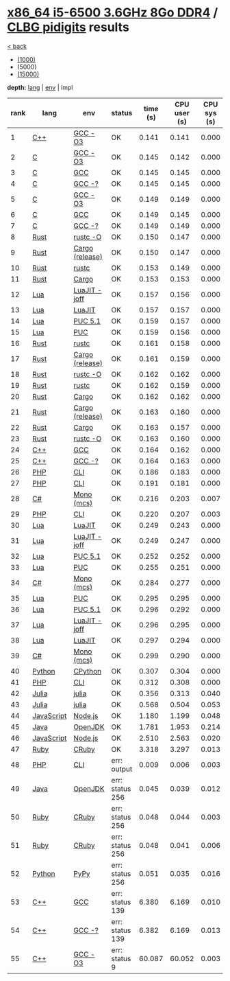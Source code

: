 # [x86_64 i5-6500 3.6GHz 8Go DDR4]({{site.baseurl}}/hosts/x86-64_i5-6500) / [CLBG pidigits]({{site.baseurl}}/works/clbg_pidigits) results

[< back]({{site.baseurl}}/results/x86-64_i5-6500)
* [(1000)]({{site.baseurl}}/results/x86-64_i5-6500/clbg_pidigits/1-3)
* (5000)
* [(15000)]({{site.baseurl}}/results/x86-64_i5-6500/clbg_pidigits/3-3)

**depth:** [lang]({{site.baseurl}}/results/x86-64_i5-6500/clbg_pidigits/2-1) | [env]({{site.baseurl}}/results/x86-64_i5-6500/clbg_pidigits/2-2) | impl

rank | lang | env | status | time (s) | CPU user (s) | CPU sys (s) | mem (kB) | impl
--- | --- | --- | --- | --- | --- | --- | --- | ---
1 | [C++]({{site.baseurl}}/langs/cpp) | [GCC -O3]({{site.baseurl}}/langs/cpp/envs/gcc-O3) | OK | 0.141 | 0.141 | 0.000 | 4488 | [clbg4.cpp]({{site.github.repository_url}}/blob/master/langs/cpp/impls/clbg_pidigits/clbg4.cpp)
2 | [C]({{site.baseurl}}/langs/c) | [GCC -O3]({{site.baseurl}}/langs/c/envs/gcc-O3) | OK | 0.145 | 0.142 | 0.000 | 2668 | [clbg2.c]({{site.github.repository_url}}/blob/master/langs/c/impls/clbg_pidigits/clbg2.c)
3 | [C]({{site.baseurl}}/langs/c) | [GCC]({{site.baseurl}}/langs/c/envs/gcc) | OK | 0.145 | 0.145 | 0.000 | 2688 | [clbg2.c]({{site.github.repository_url}}/blob/master/langs/c/impls/clbg_pidigits/clbg2.c)
4 | [C]({{site.baseurl}}/langs/c) | [GCC -?]({{site.baseurl}}/langs/c/envs/gcc-any) | OK | 0.145 | 0.145 | 0.000 | 2740 | [clbg2.c]({{site.github.repository_url}}/blob/master/langs/c/impls/clbg_pidigits/clbg2.c)
5 | [C]({{site.baseurl}}/langs/c) | [GCC -O3]({{site.baseurl}}/langs/c/envs/gcc-O3) | OK | 0.149 | 0.149 | 0.000 | 2632 | [clbg1.c]({{site.github.repository_url}}/blob/master/langs/c/impls/clbg_pidigits/clbg1.c)
6 | [C]({{site.baseurl}}/langs/c) | [GCC]({{site.baseurl}}/langs/c/envs/gcc) | OK | 0.149 | 0.145 | 0.000 | 2736 | [clbg1.c]({{site.github.repository_url}}/blob/master/langs/c/impls/clbg_pidigits/clbg1.c)
7 | [C]({{site.baseurl}}/langs/c) | [GCC -?]({{site.baseurl}}/langs/c/envs/gcc-any) | OK | 0.149 | 0.149 | 0.000 | 2632 | [clbg1.c]({{site.github.repository_url}}/blob/master/langs/c/impls/clbg_pidigits/clbg1.c)
8 | [Rust]({{site.baseurl}}/langs/rust) | [rustc -O]({{site.baseurl}}/langs/rust/envs/rustc-O) | OK | 0.150 | 0.147 | 0.000 | 3004 | [clbg3.rs]({{site.github.repository_url}}/blob/master/langs/rust/impls/clbg_pidigits/clbg3.rs)
9 | [Rust]({{site.baseurl}}/langs/rust) | [Cargo (release)]({{site.baseurl}}/langs/rust/envs/cargo-release) | OK | 0.150 | 0.147 | 0.000 | 3008 | [clbg3.rs]({{site.github.repository_url}}/blob/master/langs/rust/impls/clbg_pidigits/clbg3.rs)
10 | [Rust]({{site.baseurl}}/langs/rust) | [rustc]({{site.baseurl}}/langs/rust/envs/rustc) | OK | 0.153 | 0.149 | 0.000 | 3036 | [clbg3.rs]({{site.github.repository_url}}/blob/master/langs/rust/impls/clbg_pidigits/clbg3.rs)
11 | [Rust]({{site.baseurl}}/langs/rust) | [Cargo]({{site.baseurl}}/langs/rust/envs/cargo) | OK | 0.153 | 0.153 | 0.000 | 3036 | [clbg3.rs]({{site.github.repository_url}}/blob/master/langs/rust/impls/clbg_pidigits/clbg3.rs)
12 | [Lua]({{site.baseurl}}/langs/lua) | [LuaJIT -joff]({{site.baseurl}}/langs/lua/envs/luajit-joff) | OK | 0.157 | 0.156 | 0.000 | 3556 | [clbg2.lua]({{site.github.repository_url}}/blob/master/langs/lua/impls/clbg_pidigits/clbg2.lua)
13 | [Lua]({{site.baseurl}}/langs/lua) | [LuaJIT]({{site.baseurl}}/langs/lua/envs/luajit) | OK | 0.157 | 0.157 | 0.000 | 3664 | [clbg2.lua]({{site.github.repository_url}}/blob/master/langs/lua/impls/clbg_pidigits/clbg2.lua)
14 | [Lua]({{site.baseurl}}/langs/lua) | [PUC 5.1]({{site.baseurl}}/langs/lua/envs/lua51) | OK | 0.159 | 0.157 | 0.000 | 3588 | [clbg2.lua]({{site.github.repository_url}}/blob/master/langs/lua/impls/clbg_pidigits/clbg2.lua)
15 | [Lua]({{site.baseurl}}/langs/lua) | [PUC]({{site.baseurl}}/langs/lua/envs/lua) | OK | 0.159 | 0.156 | 0.000 | 3736 | [clbg2.lua]({{site.github.repository_url}}/blob/master/langs/lua/impls/clbg_pidigits/clbg2.lua)
16 | [Rust]({{site.baseurl}}/langs/rust) | [rustc]({{site.baseurl}}/langs/rust/envs/rustc) | OK | 0.161 | 0.158 | 0.000 | 3028 | [clbg2.rs]({{site.github.repository_url}}/blob/master/langs/rust/impls/clbg_pidigits/clbg2.rs)
17 | [Rust]({{site.baseurl}}/langs/rust) | [Cargo (release)]({{site.baseurl}}/langs/rust/envs/cargo-release) | OK | 0.161 | 0.159 | 0.000 | 3008 | [clbg2.rs]({{site.github.repository_url}}/blob/master/langs/rust/impls/clbg_pidigits/clbg2.rs)
18 | [Rust]({{site.baseurl}}/langs/rust) | [rustc -O]({{site.baseurl}}/langs/rust/envs/rustc-O) | OK | 0.162 | 0.162 | 0.000 | 2972 | [clbg1.rs]({{site.github.repository_url}}/blob/master/langs/rust/impls/clbg_pidigits/clbg1.rs)
19 | [Rust]({{site.baseurl}}/langs/rust) | [rustc]({{site.baseurl}}/langs/rust/envs/rustc) | OK | 0.162 | 0.159 | 0.000 | 2992 | [clbg1.rs]({{site.github.repository_url}}/blob/master/langs/rust/impls/clbg_pidigits/clbg1.rs)
20 | [Rust]({{site.baseurl}}/langs/rust) | [Cargo]({{site.baseurl}}/langs/rust/envs/cargo) | OK | 0.162 | 0.162 | 0.000 | 3120 | [clbg1.rs]({{site.github.repository_url}}/blob/master/langs/rust/impls/clbg_pidigits/clbg1.rs)
21 | [Rust]({{site.baseurl}}/langs/rust) | [Cargo (release)]({{site.baseurl}}/langs/rust/envs/cargo-release) | OK | 0.163 | 0.160 | 0.000 | 3032 | [clbg1.rs]({{site.github.repository_url}}/blob/master/langs/rust/impls/clbg_pidigits/clbg1.rs)
22 | [Rust]({{site.baseurl}}/langs/rust) | [Cargo]({{site.baseurl}}/langs/rust/envs/cargo) | OK | 0.163 | 0.157 | 0.000 | 3052 | [clbg2.rs]({{site.github.repository_url}}/blob/master/langs/rust/impls/clbg_pidigits/clbg2.rs)
23 | [Rust]({{site.baseurl}}/langs/rust) | [rustc -O]({{site.baseurl}}/langs/rust/envs/rustc-O) | OK | 0.163 | 0.160 | 0.000 | 2964 | [clbg2.rs]({{site.github.repository_url}}/blob/master/langs/rust/impls/clbg_pidigits/clbg2.rs)
24 | [C++]({{site.baseurl}}/langs/cpp) | [GCC]({{site.baseurl}}/langs/cpp/envs/gcc) | OK | 0.164 | 0.162 | 0.000 | 4404 | [clbg4.cpp]({{site.github.repository_url}}/blob/master/langs/cpp/impls/clbg_pidigits/clbg4.cpp)
25 | [C++]({{site.baseurl}}/langs/cpp) | [GCC -?]({{site.baseurl}}/langs/cpp/envs/gcc-any) | OK | 0.164 | 0.163 | 0.000 | 4468 | [clbg4.cpp]({{site.github.repository_url}}/blob/master/langs/cpp/impls/clbg_pidigits/clbg4.cpp)
26 | [PHP]({{site.baseurl}}/langs/php) | [CLI]({{site.baseurl}}/langs/php/envs/php) | OK | 0.186 | 0.183 | 0.000 | 21332 | [clbg5.php]({{site.github.repository_url}}/blob/master/langs/php/impls/clbg_pidigits/clbg5.php)
27 | [PHP]({{site.baseurl}}/langs/php) | [CLI]({{site.baseurl}}/langs/php/envs/php) | OK | 0.191 | 0.181 | 0.000 | 21308 | [clbg3.php]({{site.github.repository_url}}/blob/master/langs/php/impls/clbg_pidigits/clbg3.php)
28 | [C#]({{site.baseurl}}/langs/csharp) | [Mono (mcs)]({{site.baseurl}}/langs/csharp/envs/mono) | OK | 0.216 | 0.203 | 0.007 | 19804 | [clbg5.cs]({{site.github.repository_url}}/blob/master/langs/csharp/impls/clbg_pidigits/clbg5.cs)
29 | [PHP]({{site.baseurl}}/langs/php) | [CLI]({{site.baseurl}}/langs/php/envs/php) | OK | 0.220 | 0.207 | 0.003 | 21388 | [clbg4.php]({{site.github.repository_url}}/blob/master/langs/php/impls/clbg_pidigits/clbg4.php)
30 | [Lua]({{site.baseurl}}/langs/lua) | [LuaJIT]({{site.baseurl}}/langs/lua/envs/luajit) | OK | 0.249 | 0.243 | 0.000 | 3668 | [clbg1.lua]({{site.github.repository_url}}/blob/master/langs/lua/impls/clbg_pidigits/clbg1.lua)
31 | [Lua]({{site.baseurl}}/langs/lua) | [LuaJIT -joff]({{site.baseurl}}/langs/lua/envs/luajit-joff) | OK | 0.249 | 0.247 | 0.000 | 3620 | [clbg1.lua]({{site.github.repository_url}}/blob/master/langs/lua/impls/clbg_pidigits/clbg1.lua)
32 | [Lua]({{site.baseurl}}/langs/lua) | [PUC 5.1]({{site.baseurl}}/langs/lua/envs/lua51) | OK | 0.252 | 0.252 | 0.000 | 3572 | [clbg1.lua]({{site.github.repository_url}}/blob/master/langs/lua/impls/clbg_pidigits/clbg1.lua)
33 | [Lua]({{site.baseurl}}/langs/lua) | [PUC]({{site.baseurl}}/langs/lua/envs/lua) | OK | 0.255 | 0.251 | 0.000 | 3648 | [clbg1.lua]({{site.github.repository_url}}/blob/master/langs/lua/impls/clbg_pidigits/clbg1.lua)
34 | [C#]({{site.baseurl}}/langs/csharp) | [Mono (mcs)]({{site.baseurl}}/langs/csharp/envs/mono) | OK | 0.284 | 0.277 | 0.000 | 18448 | [clbg4.cs]({{site.github.repository_url}}/blob/master/langs/csharp/impls/clbg_pidigits/clbg4.cs)
35 | [Lua]({{site.baseurl}}/langs/lua) | [PUC]({{site.baseurl}}/langs/lua/envs/lua) | OK | 0.295 | 0.295 | 0.000 | 3528 | [clbg7.lua]({{site.github.repository_url}}/blob/master/langs/lua/impls/clbg_pidigits/clbg7.lua)
36 | [Lua]({{site.baseurl}}/langs/lua) | [PUC 5.1]({{site.baseurl}}/langs/lua/envs/lua51) | OK | 0.296 | 0.292 | 0.000 | 3436 | [clbg7.lua]({{site.github.repository_url}}/blob/master/langs/lua/impls/clbg_pidigits/clbg7.lua)
37 | [Lua]({{site.baseurl}}/langs/lua) | [LuaJIT -joff]({{site.baseurl}}/langs/lua/envs/luajit-joff) | OK | 0.296 | 0.295 | 0.000 | 3456 | [clbg7.lua]({{site.github.repository_url}}/blob/master/langs/lua/impls/clbg_pidigits/clbg7.lua)
38 | [Lua]({{site.baseurl}}/langs/lua) | [LuaJIT]({{site.baseurl}}/langs/lua/envs/luajit) | OK | 0.297 | 0.294 | 0.000 | 3480 | [clbg7.lua]({{site.github.repository_url}}/blob/master/langs/lua/impls/clbg_pidigits/clbg7.lua)
39 | [C#]({{site.baseurl}}/langs/csharp) | [Mono (mcs)]({{site.baseurl}}/langs/csharp/envs/mono) | OK | 0.299 | 0.290 | 0.000 | 18696 | [clbg3.cs]({{site.github.repository_url}}/blob/master/langs/csharp/impls/clbg_pidigits/clbg3.cs)
40 | [Python]({{site.baseurl}}/langs/python) | [CPython]({{site.baseurl}}/langs/python/envs/python) | OK | 0.307 | 0.304 | 0.000 | 10800 | [clbg1.py]({{site.github.repository_url}}/blob/master/langs/python/impls/clbg_pidigits/clbg1.py)
41 | [PHP]({{site.baseurl}}/langs/php) | [CLI]({{site.baseurl}}/langs/php/envs/php) | OK | 0.312 | 0.308 | 0.000 | 21460 | [clbg2.php]({{site.github.repository_url}}/blob/master/langs/php/impls/clbg_pidigits/clbg2.php)
42 | [Julia]({{site.baseurl}}/langs/julia) | [julia]({{site.baseurl}}/langs/julia/envs/julia) | OK | 0.356 | 0.313 | 0.040 | 163996 | [clbg2.jl]({{site.github.repository_url}}/blob/master/langs/julia/impls/clbg_pidigits/clbg2.jl)
43 | [Julia]({{site.baseurl}}/langs/julia) | [julia]({{site.baseurl}}/langs/julia/envs/julia) | OK | 0.568 | 0.504 | 0.053 | 196588 | [clbg1.jl]({{site.github.repository_url}}/blob/master/langs/julia/impls/clbg_pidigits/clbg1.jl)
44 | [JavaScript]({{site.baseurl}}/langs/javascript) | [Node.js]({{site.baseurl}}/langs/javascript/envs/nodejs) | OK | 1.180 | 1.199 | 0.048 | 64560 | [clbg4.js]({{site.github.repository_url}}/blob/master/langs/javascript/impls/clbg_pidigits/clbg4.js)
45 | [Java]({{site.baseurl}}/langs/java) | [OpenJDK]({{site.baseurl}}/langs/java/envs/openjdk) | OK | 1.781 | 1.953 | 0.214 | 716664 | [clbg1.java]({{site.github.repository_url}}/blob/master/langs/java/impls/clbg_pidigits/clbg1.java)
46 | [JavaScript]({{site.baseurl}}/langs/javascript) | [Node.js]({{site.baseurl}}/langs/javascript/envs/nodejs) | OK | 2.510 | 2.563 | 0.020 | 64420 | [clbg3.js]({{site.github.repository_url}}/blob/master/langs/javascript/impls/clbg_pidigits/clbg3.js)
47 | [Ruby]({{site.baseurl}}/langs/ruby) | [CRuby]({{site.baseurl}}/langs/ruby/envs/ruby) | OK | 3.318 | 3.297 | 0.013 | 88324 | [clbg1.rb]({{site.github.repository_url}}/blob/master/langs/ruby/impls/clbg_pidigits/clbg1.rb)
48 | [PHP]({{site.baseurl}}/langs/php) | [CLI]({{site.baseurl}}/langs/php/envs/php) | err: output | 0.009 | 0.006 | 0.003 | 20224 | [clbg1.php]({{site.github.repository_url}}/blob/master/langs/php/impls/clbg_pidigits/clbg1.php)
49 | [Java]({{site.baseurl}}/langs/java) | [OpenJDK]({{site.baseurl}}/langs/java/envs/openjdk) | err: status 256 | 0.045 | 0.039 | 0.012 | 23080 | [clbg2.java]({{site.github.repository_url}}/blob/master/langs/java/impls/clbg_pidigits/clbg2.java)
50 | [Ruby]({{site.baseurl}}/langs/ruby) | [CRuby]({{site.baseurl}}/langs/ruby/envs/ruby) | err: status 256 | 0.048 | 0.044 | 0.003 | 13636 | [clbg2-1.rb]({{site.github.repository_url}}/blob/master/langs/ruby/impls/clbg_pidigits/clbg2-1.rb)
51 | [Ruby]({{site.baseurl}}/langs/ruby) | [CRuby]({{site.baseurl}}/langs/ruby/envs/ruby) | err: status 256 | 0.048 | 0.041 | 0.006 | 13832 | [clbg5.rb]({{site.github.repository_url}}/blob/master/langs/ruby/impls/clbg_pidigits/clbg5.rb)
52 | [Python]({{site.baseurl}}/langs/python) | [PyPy]({{site.baseurl}}/langs/python/envs/pypy) | err: status 256 | 0.051 | 0.035 | 0.016 | 60376 | [clbg1.py]({{site.github.repository_url}}/blob/master/langs/python/impls/clbg_pidigits/clbg1.py)
53 | [C++]({{site.baseurl}}/langs/cpp) | [GCC]({{site.baseurl}}/langs/cpp/envs/gcc) | err: status 139 | 6.380 | 6.169 | 0.010 | 13640 | [clbg3.cpp]({{site.github.repository_url}}/blob/master/langs/cpp/impls/clbg_pidigits/clbg3.cpp)
54 | [C++]({{site.baseurl}}/langs/cpp) | [GCC -?]({{site.baseurl}}/langs/cpp/envs/gcc-any) | err: status 139 | 6.382 | 6.169 | 0.013 | 13440 | [clbg3.cpp]({{site.github.repository_url}}/blob/master/langs/cpp/impls/clbg_pidigits/clbg3.cpp)
55 | [C++]({{site.baseurl}}/langs/cpp) | [GCC -O3]({{site.baseurl}}/langs/cpp/envs/gcc-O3) | err: status 9 | 60.087 | 60.052 | 0.003 | 8036 | [clbg3.cpp]({{site.github.repository_url}}/blob/master/langs/cpp/impls/clbg_pidigits/clbg3.cpp)
